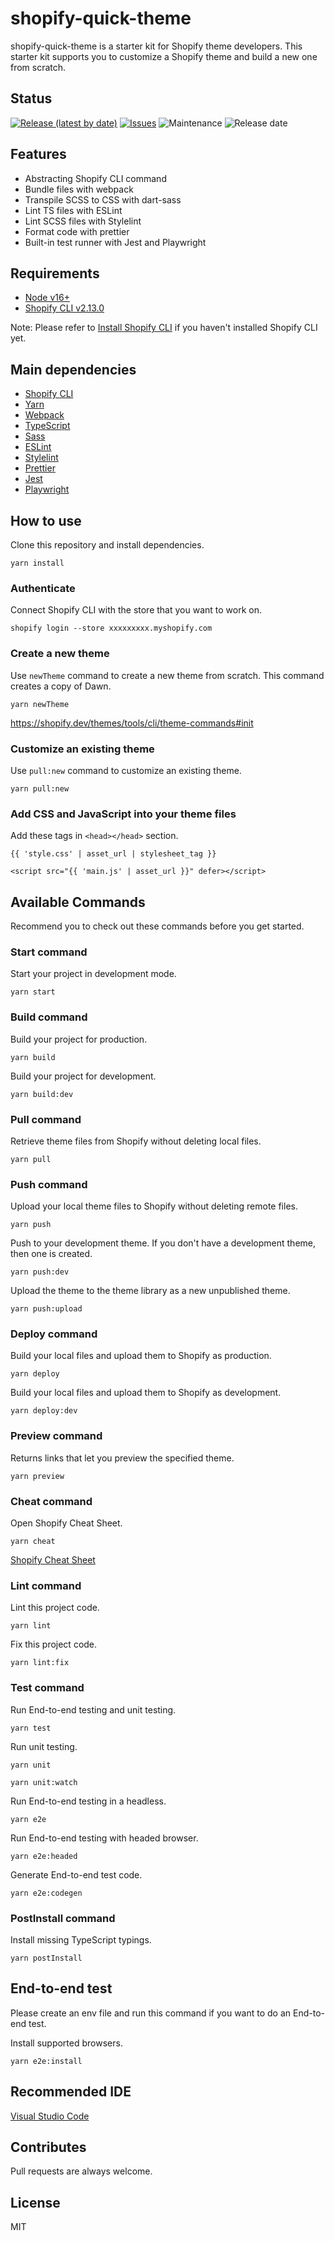 # shopify-quick-theme

shopify-quick-theme is a starter kit for Shopify theme developers. This starter kit supports you to customize a Shopify theme and build a new one from scratch.

## Status

[![Release (latest by date)](https://img.shields.io/github/v/release/Kazuki-tam/shopify-quick-theme)](https://github.com/Kazuki-tam/shopify-quick-theme/releases/tag/v0.0.1)
[![Issues](https://img.shields.io/github/issues/Kazuki-tam/shopify-quick-theme)](https://github.com/Kazuki-tam/shopify-quick-theme/issues)
![Maintenance](https://img.shields.io/maintenance/yes/2021)
![Release date](https://img.shields.io/github/release-date/Kazuki-tam/shopify-quick-theme)

## Features

- Abstracting Shopify CLI command
- Bundle files with webpack
- Transpile SCSS to CSS with dart-sass
- Lint TS files with ESLint
- Lint SCSS files with Stylelint
- Format code with prettier
- Built-in test runner with Jest and Playwright

## Requirements

- [Node v16+](https://nodejs.org/en/)
- [Shopify CLI v2.13.0](https://shopify.dev/themes/tools/cli)

Note: Please refer to [Install Shopify CLI](https://shopify.dev/themes/tools/cli/installation) if you haven't installed Shopify CLI yet.

## Main dependencies

- [Shopify CLI](https://shopify.dev/themes/tools/cli)
- [Yarn](https://yarnpkg.com/)
- [Webpack](https://webpack.js.org/)
- [TypeScript](https://www.typescriptlang.org/)
- [Sass](https://sass-lang.com/)
- [ESLint](https://eslint.org/)
- [Stylelint](https://stylelint.io/)
- [Prettier](https://prettier.io/)
- [Jest](https://jestjs.io/)
- [Playwright](https://playwright.dev/)

## How to use

Clone this repository and install dependencies.

```shell
yarn install
```

### Authenticate

Connect Shopify CLI with the store that you want to work on.

```shell
shopify login --store xxxxxxxxx.myshopify.com
```

### Create a new theme

Use `newTheme` command to create a new theme from scratch. This command creates a copy of Dawn.

```shell
yarn newTheme
```

https://shopify.dev/themes/tools/cli/theme-commands#init

### Customize an existing theme

Use `pull:new` command to customize an existing theme.

```shell
yarn pull:new
```

### Add CSS and JavaScript into your theme files

Add these tags in `<head></head>` section.

```liquid
{{ 'style.css' | asset_url | stylesheet_tag }}
```

```liquid
<script src="{{ 'main.js' | asset_url }}" defer></script>
```

## Available Commands

Recommend you to check out these commands before you get started.

### Start command

Start your project in development mode.

```shell
yarn start
```

### Build command

Build your project for production.

```shell
yarn build
```

Build your project for development.

```shell
yarn build:dev
```

### Pull command

Retrieve theme files from Shopify without deleting local files.

```shell
yarn pull
```

### Push command

Upload your local theme files to Shopify without deleting remote files.

```shell
yarn push
```

Push to your development theme. If you don't have a development theme, then one is created.

```shell
yarn push:dev
```

Upload the theme to the theme library as a new unpublished theme.

```shell
yarn push:upload
```

### Deploy command

Build your local files and upload them to Shopify as production.

```shell
yarn deploy
```

Build your local files and upload them to Shopify as development.

```shell
yarn deploy:dev
```

### Preview command
Returns links that let you preview the specified theme.

```shell
yarn preview
```

### Cheat command

Open Shopify Cheat Sheet.

```shell
yarn cheat
```

[Shopify Cheat Sheet](https://www.shopify.com/partners/shopify-cheat-sheet)

### Lint command

Lint this project code.

```shell
yarn lint
```

Fix this project code.

```shell
yarn lint:fix
```

### Test command

Run End-to-end testing and unit testing.

```shell
yarn test
```

Run unit testing.

```shell
yarn unit
```

```shell
yarn unit:watch
```

Run End-to-end testing in a headless.

```shell
yarn e2e
```

Run End-to-end testing with headed browser.

```shell
yarn e2e:headed
```

Generate End-to-end test code.

```shell
yarn e2e:codegen
```

### PostInstall command

Install missing TypeScript typings.

```shell
yarn postInstall
```

## End-to-end test
Please create an env file and run this command if you want to do an End-to-end test.

Install supported browsers.

```shell
yarn e2e:install
```

## Recommended IDE

[Visual Studio Code](https://code.visualstudio.com/)

## Contributes

Pull requests are always welcome.

## License

MIT
